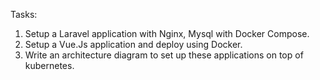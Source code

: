 Tasks:
1. Setup a Laravel application with Nginx, Mysql with Docker Compose.
2. Setup a Vue.Js application and deploy using Docker.
3. Write an architecture diagram to set up these applications on top of kubernetes.
